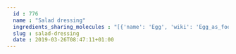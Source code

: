 ```yaml
---
  id : 776
  name : "Salad dressing"
  ingredients_sharing_molecules : "[{'name': 'Egg', 'wiki': 'Egg_as_food', 'id': 0, 'category': 'Animal Product', 'common_molecules': [247, 6202, 644104, 8094, 1130]}, {'name': 'Bread', 'wiki': 'Bread', 'id': 2, 'category': 'Bakery', 'common_molecules': [247, 6202, 644104, 8094, 1130]}, {'name': 'Wholewheat Bread', 'wiki': 'Whole_wheat_bread', 'id': 6, 'category': 'Bakery', 'common_molecules': [247, 6202, 644104, 8094, 1130]}, {'name': 'Wine', 'wiki': 'Wine', 'id': 32, 'category': 'Beverage Alcoholic', 'common_molecules': [247, 6202, 644104, 8094, 1130]}, {'name': 'Barley', 'wiki': 'Barley', 'id': 51, 'category': 'Cereal', 'common_molecules': [247, 6202, 644104, 8094, 1130]}]"
  slug : salad-dressing
  date : 2019-03-26T08:47:11+01:00
---
```



